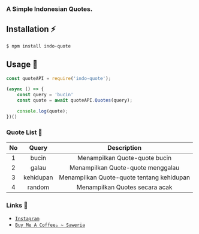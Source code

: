 ### A Simple Indonesian Quotes.

## **Installation ⚡**
```
$ npm install indo-quote
```
## **Usage 🔰**
```js
const quoteAPI = require('indo-quote');

(async () => {
    const query = 'bucin'
    const quote = await quoteAPI.Quotes(query);

    console.log(quote);
})()
```
### **Quote List 📕**
| No | Query | Description |
| :-: | :-----: | :---------: |
| 1 | bucin | Menampilkan Quote-quote bucin |
| 2 | galau | Menampilkan Quote-quote menggalau |
| 3 | kehidupan | Menampilkan Quote-quote tentang kehidupan |
| 4 | random | Menampilkan Quotes secara acak |

### **Links 🔗**
* [`Instagram`](https://www.instagram.com/whyutamuu_)
* [`Buy Me A Coffee☕ ~ Saweria`](https://saweria.co/Natsu062)
